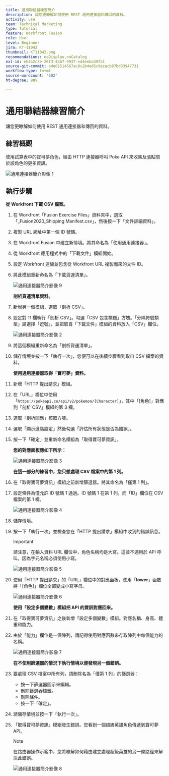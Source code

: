 ```yaml
---
title: 通用聯結器練習簡介
description: 讓您更瞭解如何使用 REST 通用連接器和傳回的資料。
activity: use
team: Technical Marketing
type: Tutorial
feature: Workfront Fusion
role: User
level: Beginner
jira: KT-11042
thumbnail: KT11042.png
recommendations: noDisplay,noCatalog
exl-id: eb442c3e-26f3-44b7-9937-ed4eeba39fb1
source-git-commit: a4e61514567ac8c2b4ad5c9ecacb87bd83947731
workflow-type: tm+mt
source-wordcount: '602'
ht-degree: 98%

---
```


# 通用聯結器練習簡介

讓您更瞭解如何使用 REST 通用連接器和傳回的資料。

## 練習概觀

使用試算表中的寶可夢角色，經由 HTTP 連接器呼叫 Poke API 來收集及張貼關於該角色的更多資訊。

![通用連接器簡介影像 1](../12-exercises/assets/introduction-to-universal-connectors-walkthrough-1.png)

## 執行步驟

**從 Workfront 下載 CSV 檔案。**

1. 在 Workfront「Fusion Exercise Files」資料夾中，選取「_Fusion2020_Shipping Manifest.csv」，然後按一下「文件詳細資料」。
1. 複製 URL 網址中第一個 ID 號碼。
1. 在 Workfront Fusion 中建立新情境。將其命名為「使用通用連接器」。
1. 從 Workfront 應用程式中的「下載文件」模組開始。
1. 設定 Workfront 連線並包含從 Workfront URL 複製而來的文件 ID。
1. 將此模組重新命名為「下載貨運清單」。

   ![通用連接器簡介影像 9](../12-exercises/assets/introduction-to-universal-connectors-walkthrough-9.png)

   **剖析貨運清單資料。**

1. 新增另一個模組，選取「剖析 CSV」。
1. 設定對 11 欄執行「剖析 CSV」。勾選「CSV 包含標題」方塊。「分隔符號類型」請選擇「逗號」，並把取自「下載文件」模組的資料放入「CSV」欄位。

   ![通用連接器簡介影像 2](../12-exercises/assets/introduction-to-universal-connectors-walkthrough-2.png)

1. 將這個模組重新命名為「剖析貨運清單」。
1. 儲存情境並按一下「執行一次」，您便可以在後續步驟看到取自 CSV 檔案的資料。

   **使用通用連接器取得「寶可夢」資料。**

1. 新增「HTTP 提出請求」模組。
1. 在「URL」欄位中使用「`https://pokeapi.co/api/v2/pokemon/[Character]`」，其中「[角色]」對應到「剖析 CSV」模組的第 3 欄。
1. 選取「剖析回應」核取方塊。
1. 選取「顯示進階設定」然後勾選「評估所有狀態是否為錯誤」。
1. 按一下「確定」並重新命名模組為「取得寶可夢資訊」。

   **您的對應面板應如下所示：**

   ![通用連接器簡介影像 3](../12-exercises/assets/introduction-to-universal-connectors-walkthrough-3.png)

   **在這一部分的練習中，您只想處理 CSV 檔案中的第 1 列。**

1. 在「取得寶可夢資訊」模組之前新增篩選器。將其命名為「僅第 1 列」。
1. 設定條件為僅允許 ID 號碼 1 通過。ID 號碼 1 在第 1 列，而「ID」欄位在 CSV 檔案的第 1 欄。

   ![通用連接器簡介影像 4](../12-exercises/assets/introduction-to-universal-connectors-walkthrough-4.png)

1. 儲存情境。
1. 按一下「執行一次」並檢查您在「HTTP 提出請求」模組中收到的錯誤訊息。

   >[!IMPORTANT]
   >
   >請注意，在輸入資料 URL 欄位中，角色名稱均是大寫。這並不適用於 API 呼叫，因為字元名稱必須使用小寫。

   ![通用連接器簡介影像 5](../12-exercises/assets/introduction-to-universal-connectors-walkthrough-5.png)

1. 使用「HTTP 提出請求」的「URL」欄位中的對應面板，使用「**lower**」函數將「[角色]」欄位全部變成小寫字母。

   ![通用連接器簡介影像 6](../12-exercises/assets/introduction-to-universal-connectors-walkthrough-6.png)

   **使用「設定多個變數」模組把 API 的資訊對應回來。**

1. 在「取得寶可夢資訊」之後新增「設定多個變數」模組。對應名稱、身高、體重和能力。
1. 由於「能力」欄位是一個陣列，請記得使用對應函數來存取陣列中每個能力的名稱。

   ![通用連接器簡介影像 7](../12-exercises/assets/introduction-to-universal-connectors-walkthrough-7.png)

   **在不使用篩選器的情況下執行情境以便發現另一個錯誤。**

1. 要處理 CSV 檔案中所有列，請刪除名為「僅第 1 列」的篩選器：

   + 按一下篩選器圖示來編輯。
   + 刪除篩選器標籤。
   + 刪除條件。
   + 按一下「確定」。

1. 請儲存情境並按一下「執行一次」。
1. 「取得寶可夢資訊」模組發生錯誤。您看到一個超級英雄角色傳遞到寶可夢 API。

   >[!NOTE]
   >
   >在路由器操作示範中，您將瞭解如何藉由建立處理超級英雄的另一條路徑來解決此錯誤。

   ![通用連接器簡介影像 8](../12-exercises/assets/introduction-to-universal-connectors-walkthrough-8.png)

